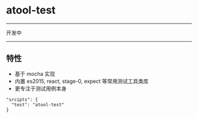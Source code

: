# atool-test

---
 
 开发中
 
---

## 特性

- 基于 mocha 实现
- 内置 es2015, react, stage-0, expect 等常用测试工具类库 
- 更专注于测试用例本身


```
"srcipts": {
  "test": "atool-test"
}

```
